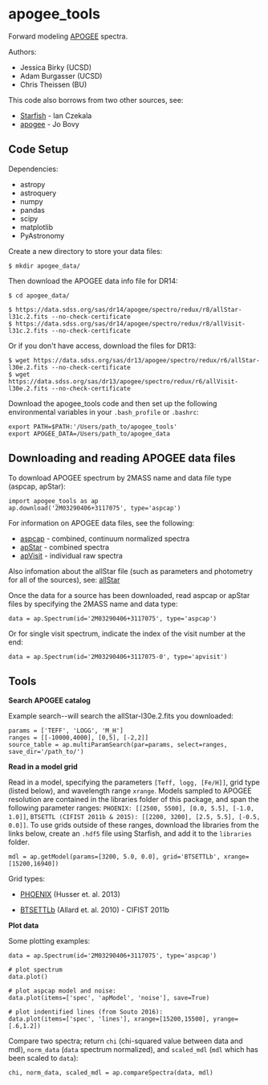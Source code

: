 # apogee_tools

Forward modeling [APOGEE](http://www.sdss.org/dr13/irspec/) spectra.

Authors:
* Jessica Birky (UCSD)
* Adam Burgasser (UCSD)
* Chris Theissen (BU)

This code also borrows from two other sources, see:
* [Starfish](https://github.com/iancze/Starfish) - Ian Czekala
* [apogee](https://github.com/jobovy/apogee) - Jo Bovy

## Code Setup

Dependencies:
* astropy
* astroquery
* numpy 
* pandas
* scipy
* matplotlib
* PyAstronomy

Create a new directory to store your data files:

	$ mkdir apogee_data/

Then download the APOGEE data info file for DR14:

	$ cd apogee_data/

	$ https://data.sdss.org/sas/dr14/apogee/spectro/redux/r8/allStar-l31c.2.fits --no-check-certificate
	$ https://data.sdss.org/sas/dr14/apogee/spectro/redux/r8/allVisit-l31c.2.fits --no-check-certificate

Or if you don't have access, download the files for DR13:

	$ wget https://data.sdss.org/sas/dr13/apogee/spectro/redux/r6/allStar-l30e.2.fits --no-check-certificate
	$ wget https://data.sdss.org/sas/dr13/apogee/spectro/redux/r6/allVisit-l30e.2.fits --no-check-certificate

Download the apogee_tools code and then set up the following environmental variables in your `.bash_profile` or `.bashrc`:

	export PATH=$PATH:'/Users/path_to/apogee_tools'
	export APOGEE_DATA=/Users/path_to/apogee_data

## Downloading and reading APOGEE data files

To download APOGEE spectrum by 2MASS name and data file type (aspcap, apStar):

	import apogee_tools as ap
	ap.download('2M03290406+3117075', type='aspcap')

For information on APOGEE data files, see the following:
* [aspcap](https://data.sdss.org/datamodel/files/APOGEE_REDUX/APRED_VERS/APSTAR_VERS/ASPCAP_VERS/RESULTS_VERS/LOCATION_ID/aspcapStar.html) - combined, continuum normalized spectra
* [apStar](https://data.sdss.org/datamodel/files/APOGEE_REDUX/APRED_VERS/APSTAR_VERS/TELESCOPE/LOCATION_ID/apStar.html) - combined spectra
* [apVisit](https://data.sdss.org/datamodel/files/APOGEE_REDUX/APRED_VERS/TELESCOPE/PLATE_ID/MJD5/apVisit.html) - individual raw spectra

Also infomation about the allStar file (such as parameters and photometry for all of the sources), see: [allStar](https://data.sdss.org/datamodel/files/APOGEE_REDUX/APRED_VERS/APSTAR_VERS/ASPCAP_VERS/RESULTS_VERS/allStar.html)

Once the data for a source has been downloaded, read aspcap or apStar files by specifying the 2MASS name and data type:

	data = ap.Spectrum(id='2M03290406+3117075', type='aspcap')

Or for single visit spectrum, indicate the index of the visit number at the end:

	data = ap.Spectrum(id='2M03290406+3117075-0', type='apvisit')


## Tools

**Search APOGEE catalog**

Example search--will search the allStar-l30e.2.fits you downloaded:

	params = ['TEFF', 'LOGG', 'M_H']
	ranges = [[-10000,4000], [0,5], [-2,2]]
	source_table = ap.multiParamSearch(par=params, select=ranges, save_dir='/path_to/')

**Read in a model grid**

Read in a model, specifying the parameters `[Teff, logg, [Fe/H]]`, grid type (listed below), and wavelength range `xrange`. Models sampled to APOGEE resolution are contained in the libraries folder of this package, and span the following parameter ranges: `PHOENIX: [[2500, 5500], [0.0, 5.5], [-1.0, 1.0]]`, `BTSETTL (CIFIST 2011b & 2015): [[2200, 3200], [2.5, 5.5], [-0.5, 0.0]]`. To use grids outside of these ranges, download the libraries from the links below, create an `.hdf5` file using Starfish, and add it to the `libraries` folder.

	mdl = ap.getModel(params=[3200, 5.0, 0.0], grid='BTSETTLb', xrange=[15200,16940])

Grid types:
* [PHOENIX](http://phoenix.astro.physik.uni-goettingen.de/) (Husser et. al. 2013)
<!-- * [BTSETTL](https://phoenix.ens-lyon.fr/Grids/BT-Settl/CIFIST2011_2015/) (Allard et. al. 2010) - CIFIST 2015 -->
* [BTSETTLb](https://phoenix.ens-lyon.fr/Grids/BT-Settl/CIFIST2011b/)  (Allard et. al. 2010) - CIFIST 2011b

**Plot data**

Some plotting examples:

	data = ap.Spectrum(id='2M03290406+3117075', type='aspcap')

	# plot spectrum
	data.plot()

	# plot aspcap model and noise:
	data.plot(items=['spec', 'apModel', 'noise'], save=True)

	# plot indentified lines (from Souto 2016):
	data.plot(items=['spec', 'lines'], xrange=[15200,15500], yrange=[.6,1.2])

Compare two spectra; return `chi` (chi-squared value between data and mdl), `norm_data` (`data` spectrum normalized), and `scaled_mdl` (`mdl` which has been scaled to `data`):

	chi, norm_data, scaled_mdl = ap.compareSpectra(data, mdl)

<!-- Scale one spectrum to another, where `sp1` and `sp2` are spectrum objects:

	scale = ap.calcScale(sp1, sp2)

**Radial Velocity shift**

Perform velocity shift the wavelength of a spectrum:

	data = ap.Spectrum(id='2M03290406+3117075', type='aspcap')
	rv = -80 # Radial velocity in km/s
	rv_wave = ap._rvShift(data.wave, rv=rv)

	# Create spectrum object with rv shift
	spec = ap.Spectrum(wave=rv_shift, flux=data.flux, sigmas=data.sigmas, name=data.name)
	spec.plot()

Calculate radial velocity by cross correlating with a template:

	wave_rng = [15200,15700]

	# Read in data
	data = ap.Spectrum(id='2M03290406+3117075', type='aspcap')

	# Read in a model template to cross-correlate to
	mdl = ap.getModel(params=[3000, 5.0, 0.0], grid='BTSETTLb', xrange=wave_rng, subCont=True)

	# Return radial velocity
	rv, sp1, sp2 = ap.optimizeRV(data, mdl, xrange=wave_rng)

**Rotational Broadening**

Add rotational broadening to a model using the [PyAstronomy](http://www.hs.uni-hamburg.de/DE/Ins/Per/Czesla/PyA/PyA/pyaslDoc/aslDoc/rotBroad.html) routine:

	mdl = ap.getModel(params=[3000, 5.0, 0.0], grid='BTSETTLb', xrange=wave_rng)
	rot_mdl = ap.smoothVSINI(mdl, vsini=15, xlim=[15200,15500], plot=True)
 -->

<!--  Remove large file from git:
 git filter-branch --force --index-filter 'git rm --cached -r --ignore-unmatch oops.iso' --prune-empty --tag-name-filter cat -- --all
rm -rf .git/refs/original/
git reflog expire --expire=now --all
git gc --prune=now
git gc --aggressive --prune=now -->

